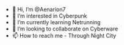 - 👋 Hi, I’m @Aenarion7
- 👀 I’m interested in Cyberpunk
- 🌱 I’m currently learning Netrunning
- 💞️ I’m looking to collaborate on Cyberware
- 📫 How to reach me - Through Night City

<!---
Aenarion7/Aenarion7 is a ✨ special ✨ repository because its `README.md` (this file) appears on your GitHub profile.
You can click the Preview link to take a look at your changes.
--->
